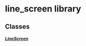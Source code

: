 


# line_screen library











## Classes

##### [LineScreen](../smeup_screens_test_line_screen/LineScreen-class.md)



 















